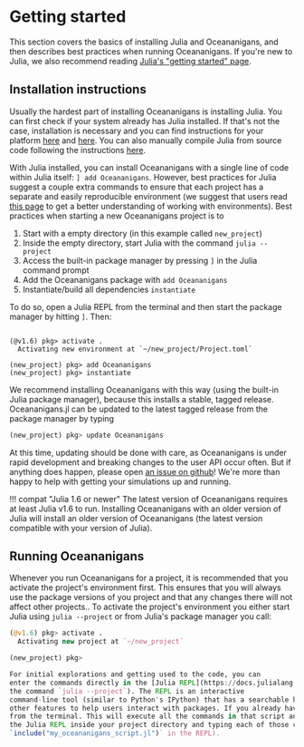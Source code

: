 # Getting started

This section covers the basics of installing Julia and Oceananigans, and then describes best practices when running
Oceananigans. If you're new to Julia, we also recommend reading [Julia's "getting started" page](https://julialang.org/learning/getting-started/).


## Installation instructions

Usually the hardest part of installing Oceananigans is installing Julia. You can first check if your
system already has Julia installed. If that's not the case, installation is necessary and you can
find instructions for your platform
[here](https://julialang.org/downloads/platform/#linux_and_freebsd) and
[here](https://julialang.org/downloads/). You can also manually compile Julia from source code
following the instructions [here](https://github.com/JuliaLang/julia#building-julia).

With Julia installed, you can install Oceananigans with a single line of code within Julia itself: `] add Oceananigans`. 
However, best practices for Julia suggest a couple extra commands to ensure that each project has
a separate and easily reproducible environment (we suggest that users read [this page](https://pkgdocs.julialang.org/v1/environments/)
to get a better understanding of working with environments). Best practices when starting a new Oceananigans 
project is to 

1. Start with a empty directory (in this example called `new_project`)
2. Inside the empty directory, start Julia with the command `julia --project`
3. Access the built-in package manager by pressing `]` in the Julia command prompt
4. Add the Oceananigans package with `add Oceananigans`
5. Instantiate/build all dependencies `instantiate`

To do so, open a Julia REPL from the terminal and then start the package manager by hitting `]`. Then:

```

(@v1.6) pkg> activate .
  Activating new environment at `~/new_project/Project.toml`

(new_project) pkg> add Oceananigans
(new_project) pkg> instantiate
```

We recommend installing Oceananigans with this way (using the built-in Julia package manager), because this installs a stable, tagged
release. Oceananigans.jl can be updated to the latest tagged release from the package manager by typing

```julia
(new_project) pkg> update Oceananigans
```

At this time, updating should be done with care, as Oceananigans is under rapid development and breaking 
changes to the user API occur often. But if anything does happen, please open [an issue on github](https://github.com/CliMA/Oceananigans.jl/issues)!
We're more than happy to help with getting your simulations up and running.

!!! compat "Julia 1.6 or newer"
    The latest version of Oceananigans requires at least Julia v1.6 to run.
    Installing Oceananigans with an older version of Julia will install an older version of Oceananigans (the latest version compatible with your version of Julia).

## Running Oceananigans

Whenever you run Oceananigans for a project, it is recommended that you activate the project's environment first.
This ensures that you will always use the package versions of you project and that any changes there will not affect
other projects.. To activate the project's environment you either start Julia using `julia --project` or from Julia's
package manager you call:
```Julia
(@v1.6) pkg> activate .
  Activating new project at `~/new_project`

(new_project) pkg>

For initial explorations and getting used to the code, you can
enter the commands directly in the [Julia REPL](https://docs.julialang.org/en/v1/stdlib/REPL/) (which can be started with
the command `julia --project`). The REPL is an interactive
command-line tool (similar to Python's IPython) that has a searchable history, tab-completion, helpful keybindings, and many
other features to help users interact with packages. If you already have a script, you can call `julia --project my_oceananigans_script.jl`
from the terminal. This will execute all the commands in that script and subsequently close Julia. This is equivalent to opening
the Julia REPL inside your project directory and typing each of those commands by hand (or simply calling
`include("my_oceananigans_script.jl")` in the REPL).
